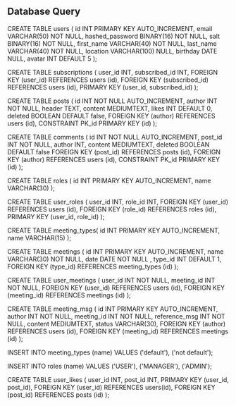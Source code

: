 ## Database Query

CREATE TABLE users (
id INT PRIMARY KEY AUTO_INCREMENT,
email VARCHAR(50) NOT NULL,
hashed_password BINARY(16) NOT NULL,
salt BINARY(16) NOT NULL,
first_name VARCHAR(40) NOT NULL,
last_name VARCHAR(40) NOT NULL,
location VARCHAR(100) NULL,
birthday DATE NULL,
avatar INT DEFAULT 5
);

CREATE TABLE subscriptions (
user_id INT,
subscribed_id INT,
FOREIGN KEY (user_id) REFERENCES users (id),
FOREIGN KEY (subscribed_id) REFERENCES users (id),
PRIMARY KEY (user_id, subscribed_id)
);

CREATE TABLE posts (
    id INT NOT NULL AUTO_INCREMENT,
    author INT NOT NULL,
    header TEXT,
    content MEDIUMTEXT,
    likes INT DEFAULT 0,
    deleted BOOLEAN DEFAULT false,
    FOREIGN KEY (author) REFERENCES users (id),
    CONSTRAINT PK_id PRIMARY KEY (id)
);

CREATE TABLE comments (
id INT NOT NULL AUTO_INCREMENT,
post_id INT NOT NULL,
author INT,
content MEDIUMTEXT,
deleted BOOLEAN DEFAULT false
FOREIGN KEY (post_id) REFERENCES posts (id),
FOREIGN KEY (author) REFERENCES users (id),
CONSTRAINT PK_id PRIMARY KEY (id)
);

CREATE TABLE roles (
id INT PRIMARY KEY AUTO_INCREMENT,
name VARCHAR(30)
);

CREATE TABLE user_roles (
user_id INT,
role_id INT,
FOREIGN KEY (user_id) REFERENCES users (id),
FOREIGN KEY (role_id) REFERENCES roles (id),
PRIMARY KEY (user_id, role_id)
);

CREATE TABLE meeting_types(
id INT PRIMARY KEY AUTO_INCREMENT,
name VARCHAR(15)
);

CREATE TABLE meetings (
id INT PRIMARY KEY AUTO_INCREMENT,
name VARCHAR(30) NOT NULL,
date DATE NOT NULL ,
type_id INT DEFAULT 1,
FOREIGN KEY (type_id) REFERENCES meeting_types (id)
);

CREATE TABLE user_meetings (
user_id INT NOT NULL,
meeting_id INT NOT NULL,
FOREIGN KEY (user_id) REFERENCES users (id),
FOREIGN KEY (meeting_id) REFERENCES meetings (id)
);

CREATE TABLE meeting_msg (
id INT PRIMARY KEY AUTO_INCREMENT,
author INT NOT NULL,
meeting_id INT NOT NULL,
reference_msg INT NOT NULL,
content MEDIUMTEXT,
status VARCHAR(30),
FOREIGN KEY (author) REFERENCES users (id),
FOREIGN KEY (meeting_id) REFERENCES meetings (id)
);

INSERT INTO meeting_types (name) VALUES
('default'),
('not default');

INSERT INTO roles (name) VALUES
('USER'),
('MANAGER'),
('ADMIN');

CREATE TABLE user_likes (
user_id INT,
post_id INT,
PRIMARY KEY (user_id, post_id),
FOREIGN KEY (user_id) REFERENCES users(id),
FOREIGN KEY (post_id) REFERENCES posts (id)
);
